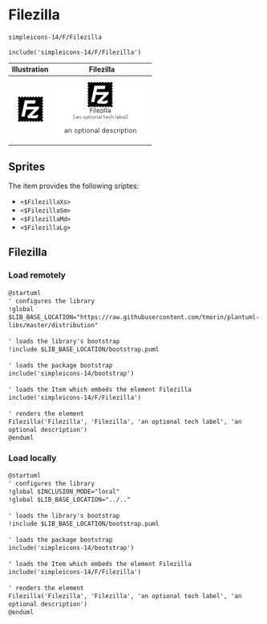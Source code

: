 # Filezilla


```text
simpleicons-14/F/Filezilla
```

```text
include('simpleicons-14/F/Filezilla')
```



| Illustration | Filezilla |
| :---: | :---: |
| ![illustration for Illustration](../../simpleicons-14/F/Filezilla.png) | ![illustration for Filezilla](../../simpleicons-14/F/Filezilla.Local.png) |



## Sprites
The item provides the following sriptes:

- `<$FilezillaXs>`
- `<$FilezillaSm>`
- `<$FilezillaMd>`
- `<$FilezillaLg>`





## Filezilla

### Load remotely
```plantuml
@startuml
' configures the library
!global $LIB_BASE_LOCATION="https://raw.githubusercontent.com/tmorin/plantuml-libs/master/distribution"

' loads the library's bootstrap
!include $LIB_BASE_LOCATION/bootstrap.puml

' loads the package bootstrap
include('simpleicons-14/bootstrap')

' loads the Item which embeds the element Filezilla
include('simpleicons-14/F/Filezilla')

' renders the element
Filezilla('Filezilla', 'Filezilla', 'an optional tech label', 'an optional description')
@enduml
```

### Load locally
```plantuml
@startuml
' configures the library
!global $INCLUSION_MODE="local"
!global $LIB_BASE_LOCATION="../.."

' loads the library's bootstrap
!include $LIB_BASE_LOCATION/bootstrap.puml

' loads the package bootstrap
include('simpleicons-14/bootstrap')

' loads the Item which embeds the element Filezilla
include('simpleicons-14/F/Filezilla')

' renders the element
Filezilla('Filezilla', 'Filezilla', 'an optional tech label', 'an optional description')
@enduml
```


